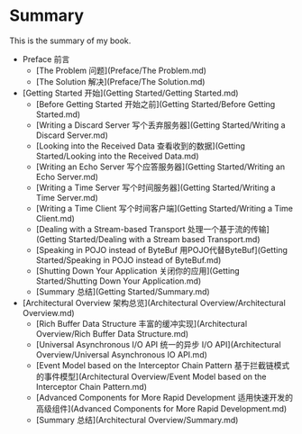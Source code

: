 # Summary

This is the summary of my book.

* Preface 前言
	* [The Problem 问题](Preface/The Problem.md)
	* [The Solution 解决](Preface/The Solution.md)
* [Getting Started 开始](Getting Started/Getting Started.md)
 	* [Before Getting Started 开始之前](Getting Started/Before Getting Started.md)
 	* [Writing a Discard Server 写个丢弃服务器](Getting Started/Writing a Discard Server.md)
 	* [Looking into the Received Data 查看收到的数据](Getting Started/Looking into the Received Data.md)
 	* [Writing an Echo Server 写个应答服务器](Getting Started/Writing an Echo Server.md)
 	* [Writing a Time Server 写个时间服务器](Getting Started/Writing a Time Server.md)
	* [Writing a Time Client 写个时间客户端](Getting Started/Writing a Time Client.md)
	* [Dealing with a Stream-based Transport 处理一个基于流的传输](Getting Started/Dealing with a Stream based Transport.md)
	* [Speaking in POJO instead of ByteBuf 用POJO代替ByteBuf](Getting Started/Speaking in POJO instead of ByteBuf.md)
	* [Shutting Down Your Application 关闭你的应用](Getting Started/Shutting Down Your Application.md)
	* [Summary 总结](Getting Started/Summary.md)
* [Architectural Overview 架构总览](Architectural Overview/Architectural Overview.md)
	* [Rich Buffer Data Structure 丰富的缓冲实现](Architectural Overview/Rich Buffer Data Structure.md)
	* [Universal Asynchronous I/O API 统一的异步 I/O API](Architectural Overview/Universal Asynchronous IO API.md)
	* [Event Model based on the Interceptor Chain Pattern 基于拦截链模式的事件模型](Architectural Overview/Event Model based on the Interceptor Chain Pattern.md)
	* [Advanced Components for More Rapid Development 适用快速开发的高级组件](Advanced Components for More Rapid Development.md)
	* [Summary 总结](Architectural Overview/Summary.md)